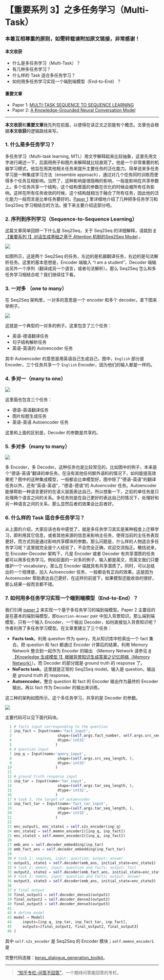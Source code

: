 # 【重要系列 3】之多任务学习（Multi-Task）

### 本着互相尊重的原则，如需转载请附加原文链接，非常感谢！


#### 本文收获
* 什么是多任务学习（Multi-Task）？
* 有几种多任务学习？
* 什么样的 Task 适合多任务学习？
* 如何用多任务学习实现一个端到端模型（End-to-End）？
#### 重要文章
* <span id = "paper1">Paper 1</span>: [MULTI-TASK SEQUENCE TO SEQUENCE LEARNING](https://arxiv.org/pdf/1511.06114.pdf)
* <span id = "paper2">Paper 2</span>: [A Knowledge-Grounded Neural Conversation Model](https://www.aaai.org/ocs/index.php/AAAI/AAAI18/paper/view/16710/16057)
---
**本文收获**和**重要文章**我先列在前面，以使得在读正文之前能有个概念。文章也会根据**本文收获**的逻辑路线来写。

### 1. 什么是多任务学习？

多任务学习（Multi-task learning, MTL）用文字解释起来比较抽象，这里先用文字进行阐述一下，后面用例子和图片来解释就比较直观了。他是一个非常重要的机器学习模式，他旨在用其他相关任务来提升主要任务的泛化能力。简单说来多任务学习是一种集成学习方法（ensemble approach），通过对几个任务同时训练而使得多个任务互相影响。当然了，这种影响是很隐晦的影响，一般是影响在共享参数上。多个任务共享一个结构，这个结构里面的参数在优化的时候会被所有任务影响。这样在所有任务收敛的时候，这个结构就相当于融合了所有任务，因此他的泛化能力一般而言是比单任务要好的。[Paper 1](#paper1) 里详细地介绍了几种把多任务学习和 Seq2Seq 学习相结合的方法。接下来主要介绍这部分吧。

### 2. 序列到序列学习（Sequence-to-Sequence Learning）

这篇文章简单回顾一下什么是 Seq2Seq，关于 Seq2Seq 的详细解释，请跳到 [# 【重要系列 1】对话生成基础之基于 Attention 机制的Seq2Seq Model](https://zhuanlan.zhihu.com/p/87961308) 。

![](https://github.com/tonywenuon/posters/blob/master/images/important3/multi_task1.png?raw=true)

如图所示，这是两个 Seq2Seq 的任务，左边的是机器翻译任务，右边的是句法解析任务。这里的基本思想是，Encoder 端输入 “I am a student”，Decoder 端输出另外一个序列（翻译成另一个语言，或者句法解析）。那么 Seq2Seq 怎么和多任务学习相结合呢？我们继续往下看。

### 3. 一对多 （one to many）
在 Seq2Seq 架构里，一对多的意思是一个 encoder 和多个 decoder。拿下图来举例子。

![](https://github.com/tonywenuon/posters/blob/master/images/important3/one2many.png?raw=true)

这就是一个典型的一对多的例子。这里包含了三个任务：

* 英语-德语翻译任务
* 句子结构解析任务
* 英语-英语的 Autoencoder 任务

其中 Autoencoder 的意思是用英语自己生成自己。图中，`English` 部分是 Encoder，三个任务共享一个 `English` Encoder，因为他们的输入都是一样的。

### 4. 多对一（many to one）

![](https://github.com/tonywenuon/posters/blob/master/images/important3/many2one.png?raw=true)

这里面也包含三个任务：

* 德语-英语翻译任务
* 图片标题生成任务
* 英语-英语 Autoencoder 任务

这里和上面的区别是，Decoder 的参数是共享的。

### 5. 多对多（many to many）

![](https://github.com/tonywenuon/posters/blob/master/images/important3/many2many.png?raw=true)

多 Encoder，多 Decoder。这种任务也是比较常见的。比如图中的例子，本来是个“德语-英语”翻译的单任务。在没有其他任何额外语料的情况下，如何能提高效果呢？图中的这种集成模型，一般都会比单模型好。图中除了“德语-英语”的翻译任务以外，还有“英语-英语”，“德语-德语”的 Autoencoder 任务。Autoencoder 能够帮助一种语言更好的在语义层面表达自己。所以想象一下，之前的单任务是只处理两个语言之间的关系。多任务则是在自己更好的表达自己的情况下，处理好和另一种语言之间的关系，那么显然后者的效果会比前者好。

### 6. 什么样的 Task 适合多任务学习？
从上面的介绍，大家应该也有中感觉了，就是多任务学习其实是某种程度上迁移学习，即利用其它信息，或者其他来源的信息来影响主任务，使得当前的主任务表现更好。而方式则是通过影响共享模块的参数。那么问题是，什么样的人物适合多任务学习呢？这里就完全是个人经验了，不会完全正确，欢迎交流指正。概括说来，在 Encoder-Decoder 架构下，凡是 Encoder 或者 Decoder 有共享潜质的任务都可以用多任务学习。例如前面的一对多的例子，输入都是英文，而英文我们只要维护一个 vocabulary，那么在 Encoder 端就具有共享潜质了。同时，可以总结出的一个规律是，加入 Autoencoder 任务，一般都会有正向的效果。这是因为 Autoencoder 帮助表达自己更好，在这样的前提下，如果模型还能收敛的很好，那么结果一般而言都不错。

### 7. 如何用多任务学习实现一个端到端模型（End-to-End）？

我们引用 [paper 2](#paper2) 来实现一个基于多任务学习的端到端模型。Paper 2 主要目的是在基本的端到端模型，即`Question-Answer` pair 中加入背景知识。那么端到端模型，只有一个输入 Encoder，一个输出 Decoder，如何直接加入背景知识呢？作者利用了多任务学习模型。在文章里建立了三个任务：

* **Facts task**。利用 question 作为 query，先从知识库中检索出一个 fact 集合。把 question 和 fact 都通过 Encoder 计算后的结果，利用 Memory Network 整合到一起作为 Encoder 的输出 （Memory Network 请参见 [# 【Knowledge 生成模型 1】根据背景知识生成答案之记忆网络（Memory Network）](https://zhuanlan.zhihu.com/p/88217530)）。而 Decoder 的部分就是 ground truth 的 response 了。
* **NoFacts task**。这里就是正常的 Seq2Seq model。输入是 question，输出是 ground truth 的 response。
* **Autoencoder**。整合 question 和 fact 的 Encoder 输出作为最终的 Encoder 输出，再以 fact 作为 Decoder 的输出来训练。

这三种的架构如图所示，这个多任务学习，共享的是 Decoder 的参数。

![](https://github.com/tonywenuon/posters/blob/master/images/important3/knowledge_ms.png?raw=true)

主要代码可以见下面代码块。

```python
  1 # facts input corresponding to the question
  2 inp_fact = Input(name='fact_input',
  3                     shape=(self.args.fact_number, self.args.src_seq_length),
  4                     dtype='int32'
  5                    )
  6 # question input
  7 inp_q = Input(name='query_input',
  8                     shape=(self.args.src_seq_length, ),
  9                     dtype='int32'
 10                    )
 11
 12 # ground truth response input
 13 inp_tar = Input(name='tar_input',
 14                     shape=(self.args.tar_seq_length, ),
 15                     dtype='int32',
 16                    )
 17 # task 3, the target of autoencoder
 18 inp_fact_tar = Input(name='fact_tar_input',
 19                     shape=(self.args.tar_seq_length, ),
 20                     dtype='int32',
 21                    )
 22
 23 enc_output1, enc_state1 = self.s2s_encoder(inp_q)
 24 enc_state2 = self.memnn_encoder1([inp_q, inp_fact])
 25 enc_state3 = self.memnn_encoder2([inp_q, inp_fact])
 26
 27 emb_ans = self.decoder_embedding(inp_tar)
 28 emb_fact_ans = self.decoder_embedding(inp_fact_tar)
 29
 30 # task 1: seq2seq, input: question; output: answer
 31 output1, state1 = self.decoder(emb_ans, initial_state=enc_state1)
 32 # task 2: memnn, input: question and facts; output: fact
 33 output2, state2 = self.decoder(emb_fact_ans, initial_state=enc_state2)
 34 # task 3: memnn, input: question and facts; output: answer
 35 output3, state3 = self.decoder(emb_ans, initial_state=enc_state3)
 36
 37 # final output
 38 final_output1 = self.decoder_dense1(output1)
 39 final_output2 = self.decoder_dense2(output2)
 40 final_output3 = self.decoder_dense3(output3)
 41
 42 # define model
 43 model = Model(
 44     inputs=[inp_q, inp_tar, inp_fact_tar, inp_fact],
 45     outputs=[final_output1, final_output2, final_output3]
 46 )

```
其中 `self.s2s_encoder` 是 Seq2Seq 的 Encoder 模块；`self.memnn_encoder1` 是 

完整代码连接：[keras_dialogue_generation_toolkit](https://github.com/tonywenuon/keras_dialogue_generation_toolkit)。

---
> [“知乎专栏-问答不回答”](https://zhuanlan.zhihu.com/question-no-answer)，一个期待问答能回答的专栏。




<!--stackedit_data:
eyJoaXN0b3J5IjpbNzMwMTk2ODYyLDE2MDgwNDk2MzksODAyMz
Q4ODUsLTE2NzE0NzA1MzNdfQ==
-->